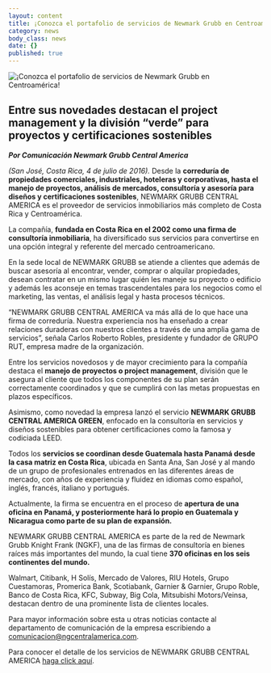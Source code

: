 ```yaml
---
layout: content
title: ¡Conozca el portafolio de servicios de Newmark Grubb en Centroamérica!
category: news
body_class: news
date: {}
published: true
---
```

![¡Conozca el portafolio de servicios de Newmark Grubb en Centroamérica!](/images/news-images/foto-3.png)

## Entre sus novedades destacan el project management y la división “verde” para proyectos y certificaciones sostenibles

**_Por Comunicación Newmark Grubb Central America_**

_(San José, Costa Rica, 4 de julio de 2016)._ Desde la **correduría de propiedades comerciales, industriales, hoteleras y corporativas, hasta el manejo de proyectos, análisis de mercados, consultoría y asesoría para diseños y certificaciones sostenibles**, NEWMARK GRUBB CENTRAL AMERICA es el proveedor de servicios inmobiliarios más completo de Costa Rica y Centroamérica.

La compañía, **fundada en Costa Rica en el 2002 como una firma de consultoría inmobiliaria**, ha diversificado sus servicios para convertirse en una opción integral y referente del mercado centroamericano.

En la sede local de NEWMARK GRUBB se atiende a  clientes que además de buscar asesoría al encontrar, vender, comprar o alquilar propiedades, desean contratar en un mismo lugar quién les maneje su proyecto o edificio y además les aconseje en temas trascendentales para los negocios como el marketing, las ventas, el análisis legal y hasta procesos técnicos.

“NEWMARK GRUBB CENTRAL AMERICA va más allá de lo que hace una firma de correduría. Nuestra experiencia nos ha enseñado a crear relaciones duraderas con nuestros clientes a través de una amplia gama de servicios”, señala Carlos Roberto Robles, presidente y fundador de GRUPO RUT, empresa madre de la organización.

Entre los servicios novedosos y de mayor crecimiento para la compañía destaca el **manejo de proyectos o project management**, división que le asegura al cliente que todos los componentes de su plan serán correctamente coordinados y que se cumplirá con las metas propuestas en plazos específicos.

Asimismo, como novedad la empresa lanzó el servicio **NEWMARK GRUBB CENTRAL AMERICA GREEN**, enfocado en la consultoría en servicios y diseños sostenibles para obtener certificaciones como la famosa y codiciada LEED.

Todos los **servicios se coordinan desde Guatemala hasta Panamá desde la casa matriz en Costa Rica**, ubicada en Santa Ana, San José y al mando de un grupo de profesionales entrenados en las diferentes áreas de mercado, con años de experiencia y fluidez en idiomas como español, inglés, francés, italiano y portugués.

Actualmente, la firma se encuentra en el proceso de **apertura de una oficina en Panamá, y posteriormente hará lo propio en Guatemala y Nicaragua como parte de su plan de expansión.**

NEWMARK GRUBB CENTRAL AMERICA es parte de la red de Newmark Grubb Knight Frank (NGKF), una de las firmas de consultoría en bienes raíces más importantes del mundo, la cual tiene **370 oficinas en los seis continentes del mundo.**

Walmart, Citibank, H Solís, Mercado de Valores, RIU Hotels, Grupo Cuestamoras, Promerica Bank, Scotiabank, Garnier & Garnier, Grupo Roble, Banco de Costa Rica, KFC, Subway, Big Cola, Mitsubishi Motors/Veinsa, destacan dentro de una prominente lista de clientes locales.

Para mayor información sobre esta u otras noticias contacte al departamento de comunicación de la empresa escribiendo a [comunicacion@ngcentralamerica.com](mailto:comunicacion@ngcentralamerica.com).

Para conocer el detalle de los servicios de NEWMARK GRUBB CENTRAL AMERICA [haga click aquí](/services/).
